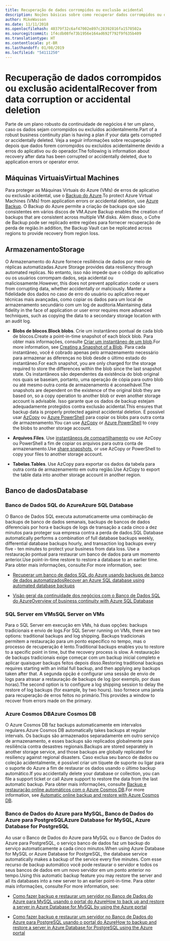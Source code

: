 ```yaml
---
title: Recuperação de dados corrompidos ou exclusão acidental
description: Noções básicas sobre como recuperar dados corrompidos ou de exclusão acidental e como criar aplicativos resilientes, altamente disponíveis, com tolerância a falhas, bem como planejamento de recuperação de desastres.
author: MikeWasson
ms.date: 11/11/2018
ms.openlocfilehash: 40379f32c6af47002e897c28392816fa1578502a
ms.sourcegitcommit: 1f4cdb08fe73b1956e164ad692f792f9f635b409
ms.translationtype: HT
ms.contentlocale: pt-BR
ms.lasthandoff: 01/08/2019
ms.locfileid: "54111250"
---
```

# <a name="recover-from-data-corruption-or-accidental-deletion"></a><span data-ttu-id="ec987-103">Recuperação de dados corrompidos ou exclusão acidental</span><span class="sxs-lookup"><span data-stu-id="ec987-103">Recover from data corruption or accidental deletion</span></span>

<span data-ttu-id="ec987-104">Parte de um plano robusto da continuidade de negócios é ter um plano, caso os dados sejam corrompidos ou excluídos acidentalmente.</span><span class="sxs-lookup"><span data-stu-id="ec987-104">Part of a robust business continuity plan is having a plan if your data gets corrupted or accidentally deleted.</span></span> <span data-ttu-id="ec987-105">Veja a seguir informações sobre recuperação depois que dados forem corrompidos ou excluídos acidentalmente devido a erros do aplicativo ou do operador.</span><span class="sxs-lookup"><span data-stu-id="ec987-105">The following is information about recovery after data has been corrupted or accidentally deleted, due to application errors or operator error.</span></span>

## <a name="virtual-machines"></a><span data-ttu-id="ec987-106">Máquinas Virtuais</span><span class="sxs-lookup"><span data-stu-id="ec987-106">Virtual Machines</span></span>

<span data-ttu-id="ec987-107">Para proteger as Máquinas Virtuais do Azure (VMs) de erros de aplicativo ou exclusão acidental, use o [Backup do Azure](/azure/backup/).</span><span class="sxs-lookup"><span data-stu-id="ec987-107">To protect Azure Virtual Machines (VMs) from application errors or accidental deletion, use [Azure Backup](/azure/backup/).</span></span> <span data-ttu-id="ec987-108">O Backup do Azure permite a criação de backups que são consistentes em vários discos de VM.</span><span class="sxs-lookup"><span data-stu-id="ec987-108">Azure Backup enables the creation of backups that are consistent across multiple VM disks.</span></span> <span data-ttu-id="ec987-109">Além disso, o Cofre de Backup pode ser replicado entre regiões para fornecer recuperação de perda de região.</span><span class="sxs-lookup"><span data-stu-id="ec987-109">In addition, the Backup Vault can be replicated across regions to provide recovery from region loss.</span></span>

## <a name="storage"></a><span data-ttu-id="ec987-110">Armazenamento</span><span class="sxs-lookup"><span data-stu-id="ec987-110">Storage</span></span>

<span data-ttu-id="ec987-111">O Armazenamento do Azure fornece resiliência de dados por meio de réplicas automatizadas.</span><span class="sxs-lookup"><span data-stu-id="ec987-111">Azure Storage provides data resiliency through automated replicas.</span></span> <span data-ttu-id="ec987-112">No entanto, isso não impede que o código do aplicativo ou os usuários corrompam dados, seja acidental ou maliciosamente.</span><span class="sxs-lookup"><span data-stu-id="ec987-112">However, this does not prevent application code or users from corrupting data, whether accidentally or maliciously.</span></span> <span data-ttu-id="ec987-113">Manter a fidelidade dos dados no caso de erro do usuário ou aplicativo requer técnicas mais avançadas, como copiar os dados para um local de armazenamento secundário com um log de auditoria.</span><span class="sxs-lookup"><span data-stu-id="ec987-113">Maintaining data fidelity in the face of application or user error requires more advanced techniques, such as copying the data to a secondary storage location with an audit log.</span></span>

- <span data-ttu-id="ec987-114">**Blobs de blocos**.</span><span class="sxs-lookup"><span data-stu-id="ec987-114">**Block blobs**.</span></span> <span data-ttu-id="ec987-115">Crie um instantâneo pontual de cada blob de blocos.</span><span class="sxs-lookup"><span data-stu-id="ec987-115">Create a point-in-time snapshot of each block blob.</span></span> <span data-ttu-id="ec987-116">Para obter mais informações, consulte [Criar um instantâneo de um blob](/rest/api/storageservices/creating-a-snapshot-of-a-blob).</span><span class="sxs-lookup"><span data-stu-id="ec987-116">For more information, see [Creating a Snapshot of a Blob](/rest/api/storageservices/creating-a-snapshot-of-a-blob).</span></span> <span data-ttu-id="ec987-117">Para cada instantâneo, você é cobrado apenas pelo armazenamento necessário para armazenar as diferenças no blob desde o último estado do instantâneo.</span><span class="sxs-lookup"><span data-stu-id="ec987-117">For each snapshot, you are only charged for the storage required to store the differences within the blob since the last snapshot state.</span></span> <span data-ttu-id="ec987-118">Os instantâneos são dependentes da existência do blob original nos quais se baseiam, portanto, uma operação de cópia para outro blob ou até mesmo outra conta de armazenamento é aconselhável.</span><span class="sxs-lookup"><span data-stu-id="ec987-118">The snapshots are dependent on the existence of the original blob they are based on, so a copy operation to another blob or even another storage account is advisable.</span></span> <span data-ttu-id="ec987-119">Isso garante que os dados de backup estejam adequadamente protegidos contra exclusão acidental.</span><span class="sxs-lookup"><span data-stu-id="ec987-119">This ensures that backup data is properly protected against accidental deletion.</span></span> <span data-ttu-id="ec987-120">É possível usar [AzCopy](/azure/storage/common/storage-use-azcopy) ou [Azure PowerShell](/azure/storage/common/storage-powershell-guide-full) para copiar os blobs para outra conta de armazenamento.</span><span class="sxs-lookup"><span data-stu-id="ec987-120">You can use [AzCopy](/azure/storage/common/storage-use-azcopy) or [Azure PowerShell](/azure/storage/common/storage-powershell-guide-full) to copy the blobs to another storage account.</span></span>

- <span data-ttu-id="ec987-121">**Arquivos**.</span><span class="sxs-lookup"><span data-stu-id="ec987-121">**Files**.</span></span> <span data-ttu-id="ec987-122">Use [instantâneos de compartilhamento](/azure/storage/files/storage-snapshots-files) ou use AzCopy ou PowerShell a fim de copiar os arquivos para outra conta de armazenamento.</span><span class="sxs-lookup"><span data-stu-id="ec987-122">Use [share snapshots](/azure/storage/files/storage-snapshots-files), or use AzCopy or PowerShell to copy your files to another storage account.</span></span>

- <span data-ttu-id="ec987-123">**Tabelas**.</span><span class="sxs-lookup"><span data-stu-id="ec987-123">**Tables**.</span></span> <span data-ttu-id="ec987-124">Use AzCopy para exportar os dados da tabela para outra conta de armazenamento em outra região.</span><span class="sxs-lookup"><span data-stu-id="ec987-124">Use AzCopy to export the table data into another storage account in another region.</span></span>

## <a name="database"></a><span data-ttu-id="ec987-125">Banco de dados</span><span class="sxs-lookup"><span data-stu-id="ec987-125">Database</span></span>

### <a name="azure-sql-database"></a><span data-ttu-id="ec987-126">Banco de Dados SQL do Azure</span><span class="sxs-lookup"><span data-stu-id="ec987-126">Azure SQL Database</span></span>

<span data-ttu-id="ec987-127">O Banco de Dados SQL executa automaticamente uma combinação de backups de banco de dados semanais, backups de bancos de dados diferenciais por hora e backups de logs de transação a cada cinco a dez minutos para proteger sua empresa contra a perda de dados.</span><span class="sxs-lookup"><span data-stu-id="ec987-127">SQL Database automatically performs a combination of full database backups weekly, differential database backups hourly, and transaction log backups every five - ten minutes to protect your business from data loss.</span></span> <span data-ttu-id="ec987-128">Use a restauração pontual para restaurar um banco de dados para um momento anterior.</span><span class="sxs-lookup"><span data-stu-id="ec987-128">Use point-in-time restore to restore a database to an earlier time.</span></span> <span data-ttu-id="ec987-129">Para obter mais informações, consulte:</span><span class="sxs-lookup"><span data-stu-id="ec987-129">For more information, see:</span></span>

- [<span data-ttu-id="ec987-130">Recuperar um banco de dados SQL do Azure usando backups de banco de dados automatizados</span><span class="sxs-lookup"><span data-stu-id="ec987-130">Recover an Azure SQL database using automated database backups</span></span>](/azure/sql-database/sql-database-recovery-using-backups)

- [<span data-ttu-id="ec987-131">Visão geral da continuidade dos negócios com o Banco de Dados SQL do Azure</span><span class="sxs-lookup"><span data-stu-id="ec987-131">Overview of business continuity with Azure SQL Database</span></span>](/azure/sql-database/sql-database-business-continuity)

### <a name="sql-server-on-vms"></a><span data-ttu-id="ec987-132">SQL Server em VMs</span><span class="sxs-lookup"><span data-stu-id="ec987-132">SQL Server on VMs</span></span>

<span data-ttu-id="ec987-133">Para o SQL Server em execução em VMs, há duas opções: backups tradicionais e envio de logs.</span><span class="sxs-lookup"><span data-stu-id="ec987-133">For SQL Server running on VMs, there are two options: traditional backups and log shipping.</span></span> <span data-ttu-id="ec987-134">Backups tradicionais permitem a restauração para um ponto específico no tempo, mas o processo de recuperação é lento.</span><span class="sxs-lookup"><span data-stu-id="ec987-134">Traditional backups enables you to restore to a specific point in time, but the recovery process is slow.</span></span> <span data-ttu-id="ec987-135">A restauração de backups tradicionais exige começar com um backup inicial completo e aplicar quaisquer backups feitos depois disso.</span><span class="sxs-lookup"><span data-stu-id="ec987-135">Restoring traditional backups requires starting with an initial full backup, and then applying any backups taken after that.</span></span> <span data-ttu-id="ec987-136">A segunda opção é configurar uma sessão de envio de logs para atrasar a restauração de backups de log (por exemplo, por duas horas).</span><span class="sxs-lookup"><span data-stu-id="ec987-136">The second option is to configure a log shipping session to delay the restore of log backups (for example, by two hours).</span></span> <span data-ttu-id="ec987-137">Isso fornece uma janela para recuperação de erros feitos no primário.</span><span class="sxs-lookup"><span data-stu-id="ec987-137">This provides a window to recover from errors made on the primary.</span></span>

### <a name="azure-cosmos-db"></a><span data-ttu-id="ec987-138">Azure Cosmos DB</span><span class="sxs-lookup"><span data-stu-id="ec987-138">Azure Cosmos DB</span></span>

<span data-ttu-id="ec987-139">O Azure Cosmos DB faz backups automaticamente em intervalos regulares.</span><span class="sxs-lookup"><span data-stu-id="ec987-139">Azure Cosmos DB automatically takes backups at regular intervals.</span></span> <span data-ttu-id="ec987-140">Os backups são armazenados separadamente em outro serviço de armazenamento, e esses backups são replicados globalmente para resiliência contra desastres regionais.</span><span class="sxs-lookup"><span data-stu-id="ec987-140">Backups are stored separately in another storage service, and those backups are globally replicated for resiliency against regional disasters.</span></span> <span data-ttu-id="ec987-141">Caso exclua seu banco de dados ou coleção acidentalmente, é possível criar um tíquete de suporte ou ligar para o suporte do Azure a fim de restaurar os dados usando o último backup automático.</span><span class="sxs-lookup"><span data-stu-id="ec987-141">If you accidentally delete your database or collection, you can file a support ticket or call Azure support to restore the data from the last automatic backup.</span></span> <span data-ttu-id="ec987-142">Para obter mais informações, consulte [Backup e restauração online automáticos com o Azure Cosmos DB](/azure/cosmos-db/online-backup-and-restore).</span><span class="sxs-lookup"><span data-stu-id="ec987-142">For more information, see [Automatic online backup and restore with Azure Cosmos DB](/azure/cosmos-db/online-backup-and-restore).</span></span>

### <a name="azure-database-for-mysql-azure-database-for-postgresql"></a><span data-ttu-id="ec987-143">Banco de Dados do Azure para MySQL, Banco de Dados do Azure para PostgreSQL</span><span class="sxs-lookup"><span data-stu-id="ec987-143">Azure Database for MySQL, Azure Database for PostgreSQL</span></span>

<span data-ttu-id="ec987-144">Ao usar o Banco de Dados do Azure para MySQL ou o Banco de Dados do Azure para PostgreSQL, o serviço banco de dados faz um backup do serviço automaticamente a cada cinco minutos.</span><span class="sxs-lookup"><span data-stu-id="ec987-144">When using Azure Database for MySQL or Azure Database for PostgreSQL, the database service automatically makes a backup of the service every five minutes.</span></span> <span data-ttu-id="ec987-145">Com esse recurso de backup automático você pode restaurar o servidor e todos os seus bancos de dados em um novo servidor em um ponto anterior no tempo.</span><span class="sxs-lookup"><span data-stu-id="ec987-145">Using this automatic backup feature you may restore the server and all its databases into a new server to an earlier point-in-time.</span></span> <span data-ttu-id="ec987-146">Para obter mais informações, consulte:</span><span class="sxs-lookup"><span data-stu-id="ec987-146">For more information, see:</span></span>

- [<span data-ttu-id="ec987-147">Como fazer backup e restaurar um servidor no Banco de Dados do Azure para MySQL usando o portal do Azure</span><span class="sxs-lookup"><span data-stu-id="ec987-147">How to back up and restore a server in Azure Database for MySQL by using the Azure portal</span></span>](/azure/mysql/howto-restore-server-portal)

- [<span data-ttu-id="ec987-148">Como fazer backup e restaurar um servidor no Banco de Dados do Azure para PostgreSQL usando o portal do Azure</span><span class="sxs-lookup"><span data-stu-id="ec987-148">How to backup and restore a server in Azure Database for PostgreSQL using the Azure portal</span></span>](/azure/postgresql/howto-restore-server-portal)
